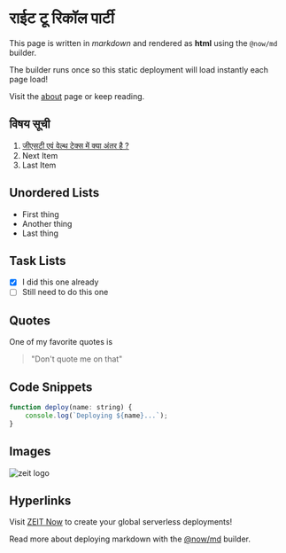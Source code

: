 # राईट टू रिकॉल पार्टी

This page is written in *markdown* and rendered as **html** using the `@now/md` builder.

The builder runs once so this static deployment will load instantly each page load!

Visit the [about](./about) page or keep reading.

## विषय सूची

1. [जीएसटी एवं वेल्थ टेक्स में क्या अंतर है ?](./tax)
2. Next Item
3. Last Item

## Unordered Lists

* First thing
* Another thing
* Last thing

## Task Lists

- [x] I did this one already
- [ ] Still need to do this one

## Quotes

One of my favorite quotes is

> "Don't quote me on that"

## Code Snippets

```js
function deploy(name: string) {
    console.log(`Deploying ${name}...`);
}
```

## Images

![zeit logo](https://assets.zeit.co/image/upload/front/assets/design/zeit-black-full-logo.svg)

## Hyperlinks

Visit [ZEIT Now](https://zeit.co/now) to create your global serverless deployments!

Read more about deploying markdown with the [@now/md](https://zeit.co/docs/v2/deployments/official-builders/markdown-now-md) builder.

